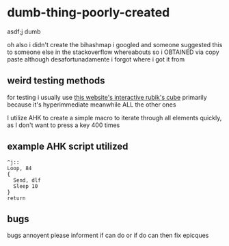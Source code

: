 # dumb-thing-poorly-created
asdf;j
dumb

oh also i didn't create the bihashmap i googled and someone suggested this to someone else in the stackoverflow whereabouts so i OBTAINED via copy paste although desafortunadamente i forgot where i got it from

## weird testing methods
for testing i usually use [this website's interactive rubik's cube](https://ruwix.com/online-rubiks-cube-solver-program/) primarily because it's hyperimmediate meanwhile ALL the other ones 

I utilize AHK to create a simple macro to iterate through all elements quickly, as I don't want to press a key 400 times

## example AHK script utilized
```autohotkey
^j::
Loop, 84
{
  Send, dlf
  Sleep 10
}
return
```

## bugs
bugs annoyent please informent if can do or if do can then fix epicques
